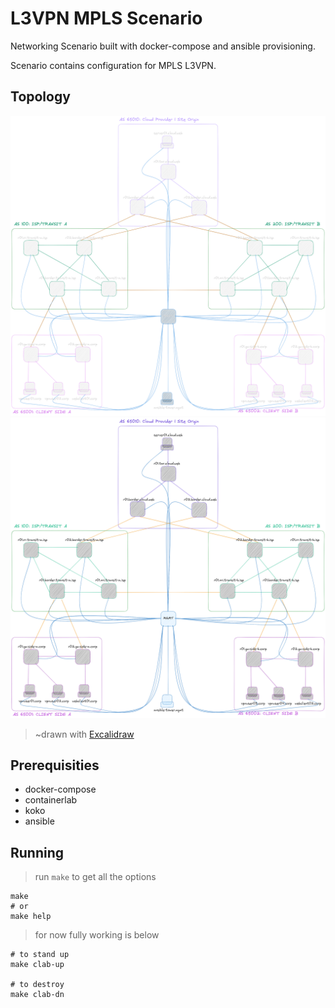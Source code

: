 # L3VPN MPLS Scenario

Networking Scenario built with docker-compose and ansible provisioning.

Scenario contains configuration for MPLS L3VPN.

## Topology

![Topology](docs/l3_vpn_topo_dark.png#gh-dark-mode-only)
![Topology.](docs/l3_vpn_topo_light.png#gh-light-mode-only)

> ~drawn with [Excalidraw](https://excalidraw.com)

## Prerequisities

* docker-compose
* containerlab
* koko
* ansible

## Running

> run `make` to get all the options
```
make
# or
make help
```

> for now fully working is below
```
# to stand up
make clab-up

# to destroy
make clab-dn
```
